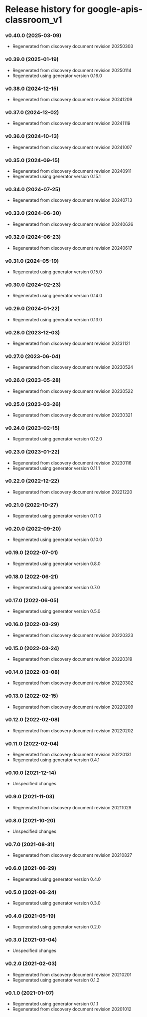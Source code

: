 # Release history for google-apis-classroom_v1

### v0.40.0 (2025-03-09)

* Regenerated from discovery document revision 20250303

### v0.39.0 (2025-01-19)

* Regenerated from discovery document revision 20250114
* Regenerated using generator version 0.16.0

### v0.38.0 (2024-12-15)

* Regenerated from discovery document revision 20241209

### v0.37.0 (2024-12-02)

* Regenerated from discovery document revision 20241119

### v0.36.0 (2024-10-13)

* Regenerated from discovery document revision 20241007

### v0.35.0 (2024-09-15)

* Regenerated from discovery document revision 20240911
* Regenerated using generator version 0.15.1

### v0.34.0 (2024-07-25)

* Regenerated from discovery document revision 20240713

### v0.33.0 (2024-06-30)

* Regenerated from discovery document revision 20240626

### v0.32.0 (2024-06-23)

* Regenerated from discovery document revision 20240617

### v0.31.0 (2024-05-19)

* Regenerated using generator version 0.15.0

### v0.30.0 (2024-02-23)

* Regenerated using generator version 0.14.0

### v0.29.0 (2024-01-22)

* Regenerated using generator version 0.13.0

### v0.28.0 (2023-12-03)

* Regenerated from discovery document revision 20231121

### v0.27.0 (2023-06-04)

* Regenerated from discovery document revision 20230524

### v0.26.0 (2023-05-28)

* Regenerated from discovery document revision 20230522

### v0.25.0 (2023-03-26)

* Regenerated from discovery document revision 20230321

### v0.24.0 (2023-02-15)

* Regenerated using generator version 0.12.0

### v0.23.0 (2023-01-22)

* Regenerated from discovery document revision 20230116
* Regenerated using generator version 0.11.1

### v0.22.0 (2022-12-22)

* Regenerated from discovery document revision 20221220

### v0.21.0 (2022-10-27)

* Regenerated using generator version 0.11.0

### v0.20.0 (2022-09-20)

* Regenerated using generator version 0.10.0

### v0.19.0 (2022-07-01)

* Regenerated using generator version 0.8.0

### v0.18.0 (2022-06-21)

* Regenerated using generator version 0.7.0

### v0.17.0 (2022-06-05)

* Regenerated using generator version 0.5.0

### v0.16.0 (2022-03-29)

* Regenerated from discovery document revision 20220323

### v0.15.0 (2022-03-24)

* Regenerated from discovery document revision 20220319

### v0.14.0 (2022-03-08)

* Regenerated from discovery document revision 20220302

### v0.13.0 (2022-02-15)

* Regenerated from discovery document revision 20220209

### v0.12.0 (2022-02-08)

* Regenerated from discovery document revision 20220202

### v0.11.0 (2022-02-04)

* Regenerated from discovery document revision 20220131
* Regenerated using generator version 0.4.1

### v0.10.0 (2021-12-14)

* Unspecified changes

### v0.9.0 (2021-11-03)

* Regenerated from discovery document revision 20211029

### v0.8.0 (2021-10-20)

* Unspecified changes

### v0.7.0 (2021-08-31)

* Regenerated from discovery document revision 20210827

### v0.6.0 (2021-06-29)

* Regenerated using generator version 0.4.0

### v0.5.0 (2021-06-24)

* Regenerated using generator version 0.3.0

### v0.4.0 (2021-05-19)

* Regenerated using generator version 0.2.0

### v0.3.0 (2021-03-04)

* Unspecified changes

### v0.2.0 (2021-02-03)

* Regenerated from discovery document revision 20210201
* Regenerated using generator version 0.1.2

### v0.1.0 (2021-01-07)

* Regenerated using generator version 0.1.1
* Regenerated from discovery document revision 20201012

